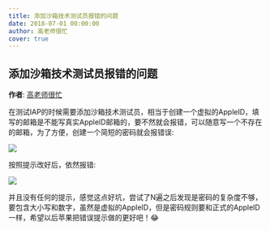 ```yaml
---
title: 添加沙箱技术测试员报错的问题
date: 2018-07-01 00:00:00
author: 高老师很忙
cover: true
---
```


添加沙箱技术测试员报错的问题
----------
**作者**: [高老师很忙](https://weibo.com/517082456)

在测试IAP的时候需要添加沙箱技术测试员，相当于创建一个虚拟的AppleID，填写的邮箱是不能写真实AppleID邮箱的，要不然就会报错，可以随意写一个不存在的邮箱，为了方便，创建一个简短的密码就会报错误:

![](https://github.com/iOS-Tips/iOS-tech-set/blob/master/images/2018/07/12-1.jpg)

按照提示改好后，依然报错:

![](https://github.com/iOS-Tips/iOS-tech-set/blob/master/images/2018/07/12-2.jpg)

并且没有任何的提示，感觉这点好坑，尝试了N遍之后发现是密码的复杂度不够，要包含大小写和数字，虽然是虚拟的AppleID，但是密码规则要和正式的AppleID一样，希望以后苹果把错误提示做的更好吧！😂